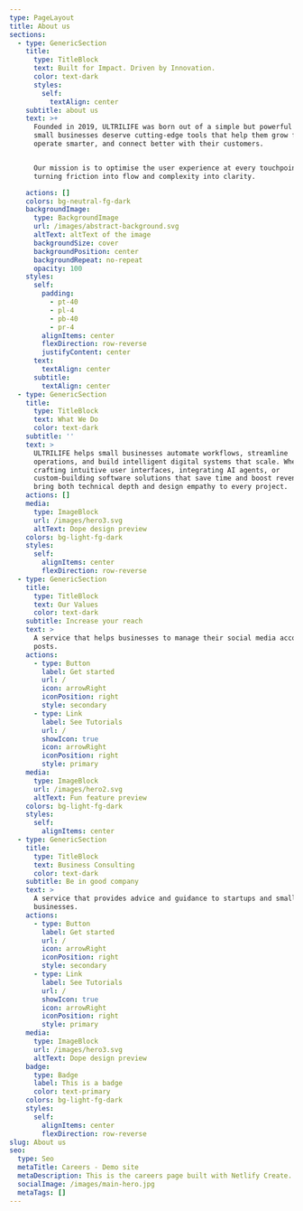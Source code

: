 ```yaml
---
type: PageLayout
title: About us
sections:
  - type: GenericSection
    title:
      type: TitleBlock
      text: Built for Impact. Driven by Innovation.
      color: text-dark
      styles:
        self:
          textAlign: center
    subtitle: about us
    text: >+
      Founded in 2019, ULTRILIFE was born out of a simple but powerful idea:
      small businesses deserve cutting-edge tools that help them grow faster,
      operate smarter, and connect better with their customers.


      Our mission is to optimise the user experience at every touchpoint,
      turning friction into flow and complexity into clarity.

    actions: []
    colors: bg-neutral-fg-dark
    backgroundImage:
      type: BackgroundImage
      url: /images/abstract-background.svg
      altText: altText of the image
      backgroundSize: cover
      backgroundPosition: center
      backgroundRepeat: no-repeat
      opacity: 100
    styles:
      self:
        padding:
          - pt-40
          - pl-4
          - pb-40
          - pr-4
        alignItems: center
        flexDirection: row-reverse
        justifyContent: center
      text:
        textAlign: center
      subtitle:
        textAlign: center
  - type: GenericSection
    title:
      type: TitleBlock
      text: What We Do
      color: text-dark
    subtitle: ''
    text: >
      ULTRILIFE helps small businesses automate workflows, streamline
      operations, and build intelligent digital systems that scale. Whether it’s
      crafting intuitive user interfaces, integrating AI agents, or
      custom-building software solutions that save time and boost revenue, we
      bring both technical depth and design empathy to every project.
    actions: []
    media:
      type: ImageBlock
      url: /images/hero3.svg
      altText: Dope design preview
    colors: bg-light-fg-dark
    styles:
      self:
        alignItems: center
        flexDirection: row-reverse
  - type: GenericSection
    title:
      type: TitleBlock
      text: Our Values
      color: text-dark
    subtitle: Increase your reach
    text: >
      A service that helps businesses to manage their social media accounts and
      posts.
    actions:
      - type: Button
        label: Get started
        url: /
        icon: arrowRight
        iconPosition: right
        style: secondary
      - type: Link
        label: See Tutorials
        url: /
        showIcon: true
        icon: arrowRight
        iconPosition: right
        style: primary
    media:
      type: ImageBlock
      url: /images/hero2.svg
      altText: Fun feature preview
    colors: bg-light-fg-dark
    styles:
      self:
        alignItems: center
  - type: GenericSection
    title:
      type: TitleBlock
      text: Business Consulting
      color: text-dark
    subtitle: Be in good company
    text: >
      A service that provides advice and guidance to startups and small
      businesses.
    actions:
      - type: Button
        label: Get started
        url: /
        icon: arrowRight
        iconPosition: right
        style: secondary
      - type: Link
        label: See Tutorials
        url: /
        showIcon: true
        icon: arrowRight
        iconPosition: right
        style: primary
    media:
      type: ImageBlock
      url: /images/hero3.svg
      altText: Dope design preview
    badge:
      type: Badge
      label: This is a badge
      color: text-primary
    colors: bg-light-fg-dark
    styles:
      self:
        alignItems: center
        flexDirection: row-reverse
slug: About us
seo:
  type: Seo
  metaTitle: Careers - Demo site
  metaDescription: This is the careers page built with Netlify Create.
  socialImage: /images/main-hero.jpg
  metaTags: []
---
```

